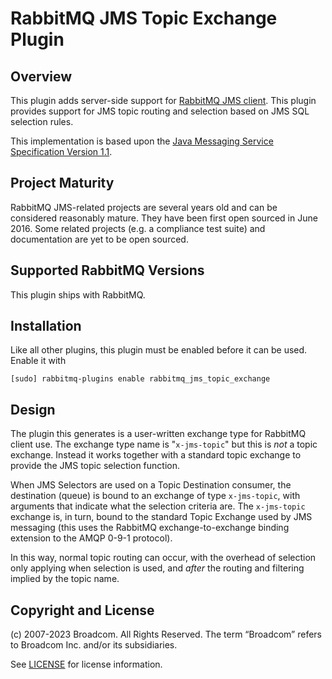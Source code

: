 # RabbitMQ JMS Topic Exchange Plugin

## Overview

This plugin adds server-side support for [RabbitMQ JMS client](https://github.com/rabbitmq/rabbitmq-jms-client).
This plugin provides support for JMS topic routing and selection based on JMS SQL selection
rules.

This implementation is based upon the [Java Messaging Service
Specification Version 1.1](https://www.oracle.com/technetwork/java/docs-136352.html).

## Project Maturity

RabbitMQ JMS-related projects are several years old and can be considered
reasonably mature. They have been first open sourced in June 2016.
Some related projects (e.g. a compliance test suite) and documentation are yet to be open sourced.

## Supported RabbitMQ Versions

This plugin ships with RabbitMQ.

## Installation

Like all other plugins, this plugin must be enabled before it can be used.
Enable it with

```
[sudo] rabbitmq-plugins enable rabbitmq_jms_topic_exchange
```

## Design

The plugin this generates is a user-written exchange type for RabbitMQ
client use. The exchange type name is "`x-jms-topic`" but this is _not_
a topic exchange. Instead it works together with a standard topic
exchange to provide the JMS topic selection function.

When JMS Selectors are used on a Topic Destination consumer, the
destination (queue) is bound to an exchange of type `x-jms-topic`, with
arguments that indicate what the selection criteria are. The
`x-jms-topic` exchange is, in turn, bound to the standard Topic Exchange
used by JMS messaging (this uses the RabbitMQ exchange-to-exchange
binding extension to the AMQP 0-9-1 protocol).

In this way, normal topic routing can occur, with the overhead of
selection only applying when selection is used, and _after_ the routing
and filtering implied by the topic name.

    
## Copyright and License

(c) 2007-2023 Broadcom. All Rights Reserved. The term “Broadcom” refers to Broadcom Inc. and/or its subsidiaries.

See [LICENSE](./LICENSE) for license information.
